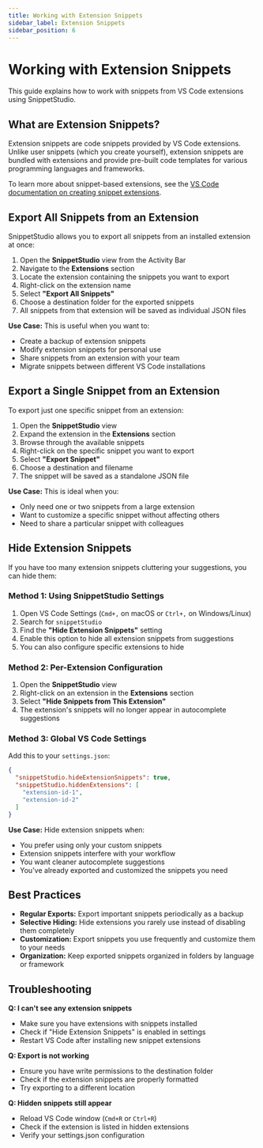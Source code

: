 ```yaml
---
title: Working with Extension Snippets
sidebar_label: Extension Snippets
sidebar_position: 6
---
```


# Working with Extension Snippets

This guide explains how to work with snippets from VS Code extensions using SnippetStudio.

## What are Extension Snippets?

Extension snippets are code snippets provided by VS Code extensions. Unlike user snippets (which you create yourself), extension snippets are bundled with extensions and provide pre-built code templates for various programming languages and frameworks.

To learn more about snippet-based extensions, see the [VS Code documentation on creating snippet extensions](https://code.visualstudio.com/api/language-extensions/snippet-guide).

## Export All Snippets from an Extension

SnippetStudio allows you to export all snippets from an installed extension at once:

1. Open the **SnippetStudio** view from the Activity Bar
2. Navigate to the **Extensions** section
3. Locate the extension containing the snippets you want to export
4. Right-click on the extension name
5. Select **"Export All Snippets"**
6. Choose a destination folder for the exported snippets
7. All snippets from that extension will be saved as individual JSON files

**Use Case:** This is useful when you want to:
- Create a backup of extension snippets
- Modify extension snippets for personal use
- Share snippets from an extension with your team
- Migrate snippets between different VS Code installations

## Export a Single Snippet from an Extension

To export just one specific snippet from an extension:

1. Open the **SnippetStudio** view
2. Expand the extension in the **Extensions** section
3. Browse through the available snippets
4. Right-click on the specific snippet you want to export
5. Select **"Export Snippet"**
6. Choose a destination and filename
7. The snippet will be saved as a standalone JSON file

**Use Case:** This is ideal when you:
- Only need one or two snippets from a large extension
- Want to customize a specific snippet without affecting others
- Need to share a particular snippet with colleagues

## Hide Extension Snippets

If you have too many extension snippets cluttering your suggestions, you can hide them:

### Method 1: Using SnippetStudio Settings

1. Open VS Code Settings (`Cmd+,` on macOS or `Ctrl+,` on Windows/Linux)
2. Search for `snippetStudio`
3. Find the **"Hide Extension Snippets"** setting
4. Enable this option to hide all extension snippets from suggestions
5. You can also configure specific extensions to hide

### Method 2: Per-Extension Configuration

1. Open the **SnippetStudio** view
2. Right-click on an extension in the **Extensions** section
3. Select **"Hide Snippets from This Extension"**
4. The extension's snippets will no longer appear in autocomplete suggestions

### Method 3: Global VS Code Settings

Add this to your `settings.json`:

```json
{
  "snippetStudio.hideExtensionSnippets": true,
  "snippetStudio.hiddenExtensions": [
    "extension-id-1",
    "extension-id-2"
  ]
}
```

**Use Case:** Hide extension snippets when:
- You prefer using only your custom snippets
- Extension snippets interfere with your workflow
- You want cleaner autocomplete suggestions
- You've already exported and customized the snippets you need

## Best Practices

- **Regular Exports:** Export important snippets periodically as a backup
- **Selective Hiding:** Hide extensions you rarely use instead of disabling them completely
- **Customization:** Export snippets you use frequently and customize them to your needs
- **Organization:** Keep exported snippets organized in folders by language or framework

## Troubleshooting

**Q: I can't see any extension snippets**
- Make sure you have extensions with snippets installed
- Check if "Hide Extension Snippets" is enabled in settings
- Restart VS Code after installing new snippet extensions

**Q: Export is not working**
- Ensure you have write permissions to the destination folder
- Check if the extension snippets are properly formatted
- Try exporting to a different location

**Q: Hidden snippets still appear**
- Reload VS Code window (`Cmd+R` or `Ctrl+R`)
- Check if the extension is listed in hidden extensions
- Verify your settings.json configuration
